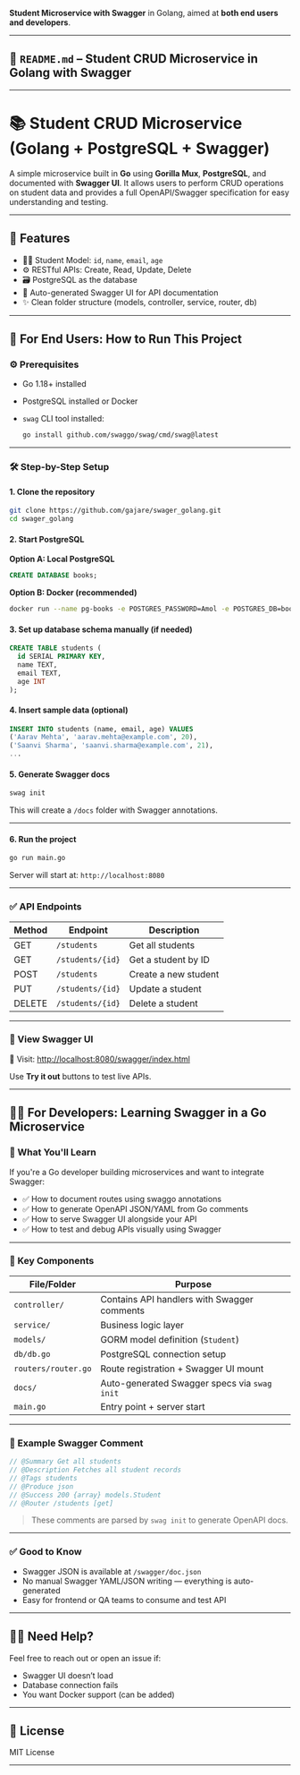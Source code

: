 **Student Microservice with Swagger** in Golang, aimed at **both end users and developers**.

---

## 📘 `README.md` – Student CRUD Microservice in Golang with Swagger

---

# 📚 Student CRUD Microservice (Golang + PostgreSQL + Swagger)

A simple microservice built in **Go** using **Gorilla Mux**, **PostgreSQL**, and documented with **Swagger UI**.
It allows users to perform CRUD operations on student data and provides a full OpenAPI/Swagger specification for easy understanding and testing.

---

## 📌 Features

* 🧑‍🎓 Student Model: `id`, `name`, `email`, `age`
* ⚙️ RESTful APIs: Create, Read, Update, Delete
* 🗃️ PostgreSQL as the database
* 📑 Auto-generated Swagger UI for API documentation
* ✨ Clean folder structure (models, controller, service, router, db)

---

## 🚀 For End Users: How to Run This Project

### ⚙️ Prerequisites

* Go 1.18+ installed
* PostgreSQL installed or Docker
* `swag` CLI tool installed:

  ```bash
  go install github.com/swaggo/swag/cmd/swag@latest
  ```

---

### 🛠️ Step-by-Step Setup

#### 1. Clone the repository

```bash
git clone https://github.com/gajare/swager_golang.git
cd swager_golang
```

#### 2. Start PostgreSQL

**Option A: Local PostgreSQL**

```sql
CREATE DATABASE books;
```

**Option B: Docker (recommended)**

```bash
docker run --name pg-books -e POSTGRES_PASSWORD=Amol -e POSTGRES_DB=books -p 5432:5432 -d postgres
```

#### 3. Set up database schema manually (if needed)

```sql
CREATE TABLE students (
  id SERIAL PRIMARY KEY,
  name TEXT,
  email TEXT,
  age INT
);
```

#### 4. Insert sample data (optional)

```sql
INSERT INTO students (name, email, age) VALUES
('Aarav Mehta', 'aarav.mehta@example.com', 20),
('Saanvi Sharma', 'saanvi.sharma@example.com', 21),
...
```

#### 5. Generate Swagger docs

```bash
swag init
```

This will create a `/docs` folder with Swagger annotations.

---

#### 6. Run the project

```bash
go run main.go
```

Server will start at: `http://localhost:8080`

---

### ✅ API Endpoints

| Method | Endpoint         | Description          |
| ------ | ---------------- | -------------------- |
| GET    | `/students`      | Get all students     |
| GET    | `/students/{id}` | Get a student by ID  |
| POST   | `/students`      | Create a new student |
| PUT    | `/students/{id}` | Update a student     |
| DELETE | `/students/{id}` | Delete a student     |

---

### 📖 View Swagger UI

📌 Visit:
[http://localhost:8080/swagger/index.html](http://localhost:8080/swagger/index.html)

Use **Try it out** buttons to test live APIs.

---

## 👨‍💻 For Developers: Learning Swagger in a Go Microservice

### 📌 What You'll Learn

If you're a Go developer building microservices and want to integrate Swagger:

* ✅ How to document routes using swaggo annotations
* ✅ How to generate OpenAPI JSON/YAML from Go comments
* ✅ How to serve Swagger UI alongside your API
* ✅ How to test and debug APIs visually using Swagger

---

### 🧱 Key Components

| File/Folder         | Purpose                                      |
| ------------------- | -------------------------------------------- |
| `controller/`       | Contains API handlers with Swagger comments  |
| `service/`          | Business logic layer                         |
| `models/`           | GORM model definition (`Student`)            |
| `db/db.go`          | PostgreSQL connection setup                  |
| `routers/router.go` | Route registration + Swagger UI mount        |
| `docs/`             | Auto-generated Swagger specs via `swag init` |
| `main.go`           | Entry point + server start                   |

---

### 🧩 Example Swagger Comment

```go
// @Summary Get all students
// @Description Fetches all student records
// @Tags students
// @Produce json
// @Success 200 {array} models.Student
// @Router /students [get]
```

> These comments are parsed by `swag init` to generate OpenAPI docs.

---

### ✅ Good to Know

* Swagger JSON is available at `/swagger/doc.json`
* No manual Swagger YAML/JSON writing — everything is auto-generated
* Easy for frontend or QA teams to consume and test API

---

## 🙋‍♂️ Need Help?

Feel free to reach out or open an issue if:

* Swagger UI doesn’t load
* Database connection fails
* You want Docker support (can be added)

---

## 📜 License

MIT License

---